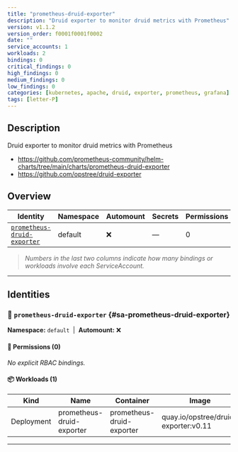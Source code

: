 ```yaml
---
title: "prometheus-druid-exporter"
description: "Druid exporter to monitor druid metrics with Prometheus"
version: v1.1.2
version_order: f0001f0001f0002
date: ""
service_accounts: 1
workloads: 2
bindings: 0
critical_findings: 0
high_findings: 0
medium_findings: 0
low_findings: 0
categories: [kubernetes, apache, druid, exporter, prometheus, grafana]
tags: [letter-P]
---
```


## Description

Druid exporter to monitor druid metrics with Prometheus

- https://github.com/prometheus-community/helm-charts/tree/main/charts/prometheus-druid-exporter
- https://github.com/opstree/druid-exporter

## Overview

| Identity                                                     | Namespace | Automount | Secrets | Permissions | Workloads | Risk |
| ------------------------------------------------------------ | --------- | --------- | ------- | ----------- | --------- | ---- |
| [`prometheus-druid-exporter`](#sa-prometheus-druid-exporter) | default   | ❌        | —       | 0           | 1         | —    |

> _Numbers in the last two columns indicate how many bindings or workloads involve each ServiceAccount._

---

## Identities

### 🤖 `prometheus-druid-exporter` {#sa-prometheus-druid-exporter}

**Namespace:** `default`  |  **Automount:** ❌

#### 🔑 Permissions (0)

_No explicit RBAC bindings._

#### 📦 Workloads (1)

| Kind       | Name                      | Container                 | Image                                |
| ---------- | ------------------------- | ------------------------- | ------------------------------------ |
| Deployment | prometheus-druid-exporter | prometheus-druid-exporter | quay.io/opstree/druid-exporter:v0.11 |

---
